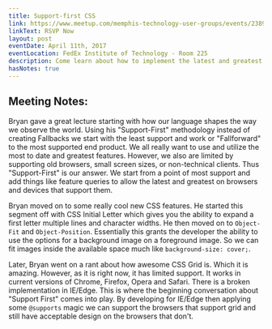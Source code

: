 ```yaml
---
title: Support-first CSS
link: https://www.meetup.com/memphis-technology-user-groups/events/238967388/
linkText: RSVP Now
layout: post
eventDate: April 11th, 2017
eventLocation: FedEx Institute of Technology - Room 225
description: Come learn about how to implement the latest and greatest CSS tricks while still supporting all your old-browser needs.
hasNotes: true
---
```


## Meeting Notes:

Bryan gave a great lecture starting with how our language shapes the way we observe the world.  Using his "Support-First" methodology instead of creating Fallbacks we start with the least support and work or "Fallforward" to the most supported end product.  We all really want to use and utilize the most to date and greatest features.  However, we also are limited by supporting old browsers, small screen sizes, or non-technical clients.  Thus "Support-First" is our answer.  We start from a point of most support and add things like feature queries to allow the latest and greatest on browsers and devices that support them.

Bryan moved on to some really cool new CSS features.  He started this segment off with CSS Initial Letter which gives you the ability to expand a first letter multiple lines and character widths.  He then moved on to `Object-Fit` and `Object-Position`.  Essentially this grants the developer the ability to use the options for a background image on a foreground image.  So we can fit images inside the available space much like `background-size: cover;`.

Later, Bryan went on a rant about how awesome CSS Grid is.  Which it is amazing.  However, as it is right now, it has limited support.  It works in current versions of Chrome, Firefox, Opera and Safari.  There is a broken implementation in IE/Edge.  This is where the beginning conversation about "Support First" comes into play.  By developing for IE/Edge then applying some `@supports` magic we can support the browsers that support grid and still have acceptable design on the browsers that don't.


